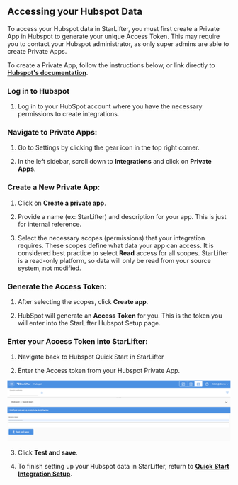 ## Accessing your Hubspot Data

To access your Hubspot data in StarLifter, you must first create a Private App in Hubspot to generate your unique Access Token. This may require you to contact your Hubspot administrator, as only super admins are able to create Private Apps.

To create a Private App, follow the instructions below, or link directly to [**Hubspot's documentation**](https://developers.hubspot.com/docs/api/private-apps).

### Log in to Hubspot
1. Log in to your HubSpot account where you have the necessary permissions to create integrations.


### Navigate to Private Apps:
1. Go to Settings by clicking the gear icon in the top right corner.

2. In the left sidebar, scroll down to **Integrations** and click on **Private Apps**.

### Create a New Private App:
1. Click on **Create a private app**.
   
2. Provide a name (ex: StarLifter) and description for your app. This is just for internal reference.
   
3. Select the necessary scopes (permissions) that your integration requires. These scopes define what data your app can access. It is considered best practice to select **Read** access for all scopes. StarLifter is a read-only platform, so data will only be read from your source system, not modified.

### Generate the Access Token:
1. After selecting the scopes, click **Create app**.
   
2. HubSpot will generate an **Access Token** for you. This is the token you will enter into the StarLifter Hubspot Setup page.

### Enter your Access Token into StarLifter:

1. Navigate back to Hubspot Quick Start in StarLifter

2. Enter the Access token from your Hubspot Private App.

<img src="../assets/Hubspot_Creds02.png"  style="width:800px" class="border"></img>

3. Click **Test and save**.

4. To finish setting up your Hubspot data in StarLifter, return to [**Quick Start Integration Setup**](https://docs.starlifter.io/#/how_to/quick_start_integrations).



